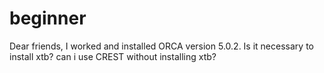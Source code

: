 # beginner
Dear friends, I worked and installed ORCA version 5.0.2. Is it necessary to install xtb? can i use CREST without installing xtb?
